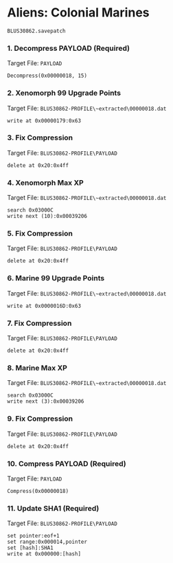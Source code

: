 #  Aliens: Colonial Marines 

`BLUS30862.savepatch`

### 1. Decompress PAYLOAD (Required)

Target File: `PAYLOAD`

```
Decompress(0x00000018, 15)
```

### 2. Xenomorph 99 Upgrade Points

Target File: `BLUS30862-PROFILE\~extracted\00000018.dat`

```
write at 0x00000179:0x63
```

### 3. Fix Compression

Target File: `BLUS30862-PROFILE\PAYLOAD`

```
delete at 0x20:0x4ff
```

### 4. Xenomorph Max XP

Target File: `BLUS30862-PROFILE\~extracted\00000018.dat`

```
search 0x03000C
write next (10):0x00039206
```

### 5. Fix Compression

Target File: `BLUS30862-PROFILE\PAYLOAD`

```
delete at 0x20:0x4ff
```

### 6. Marine 99 Upgrade Points

Target File: `BLUS30862-PROFILE\~extracted\00000018.dat`

```
write at 0x0000016D:0x63
```

### 7. Fix Compression

Target File: `BLUS30862-PROFILE\PAYLOAD`

```
delete at 0x20:0x4ff
```

### 8. Marine Max XP

Target File: `BLUS30862-PROFILE\~extracted\00000018.dat`

```
search 0x03000C
write next (3):0x00039206
```

### 9. Fix Compression

Target File: `BLUS30862-PROFILE\PAYLOAD`

```
delete at 0x20:0x4ff
```

### 10. Compress PAYLOAD (Required)

Target File: `PAYLOAD`

```
Compress(0x00000018)
```

### 11. Update SHA1 (Required)

Target File: `BLUS30862-PROFILE\PAYLOAD`

```
set pointer:eof+1
set range:0x000014,pointer
set [hash]:SHA1
write at 0x000000:[hash]
```

